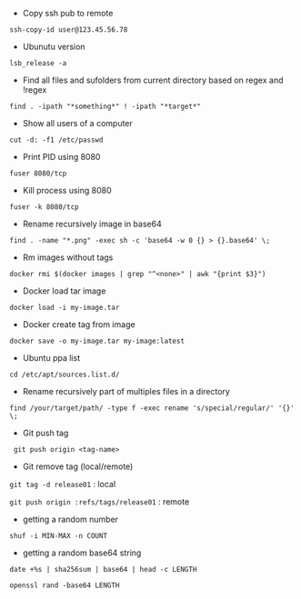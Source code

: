  - Copy ssh pub to remote

`ssh-copy-id user@123.45.56.78`

 - Ubunutu version

`lsb_release -a`

 - Find all files and sufolders from current directory based on regex and !regex

`find . -ipath "*something*" ! -ipath "*target*"`

 - Show all users of a computer

`cut -d: -f1 /etc/passwd`

 - Print PID using 8080 

`fuser 8080/tcp`

 - Kill process using 8080

`fuser -k 8080/tcp`

 - Rename recursively image in base64

`find . -name "*.png" -exec sh -c 'base64 -w 0 {} > {}.base64' \;`

 - Rm images without tags

`docker rmi $(docker images | grep "^<none>" | awk "{print $3}")`

 - Docker load tar image

`docker load -i my-image.tar`

 - Docker create tag from image
 
`docker save -o my-image.tar my-image:latest`

 - Ubuntu ppa list

`cd /etc/apt/sources.list.d/`

 - Rename recursively part of multiples files in a directory
 
`find /your/target/path/ -type f -exec rename 's/special/regular/' '{}' \;`

 - Git push tag

` git push origin <tag-name>`

 - Git remove tag (local/remote)

`git tag -d release01` : local

`git push origin :refs/tags/release01` : remote

 - getting a random number

`shuf -i MIN-MAX -n COUNT`

 - getting a random base64 string

`date +%s | sha256sum | base64 | head -c LENGTH`

`openssl rand -base64 LENGTH`
